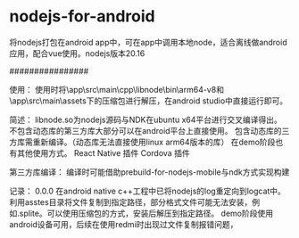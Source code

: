 # nodejs-for-android
将nodejs打包在android app中，可在app中调用本地node，适合离线做android应用，配合vue使用。nodejs版本20.16

################

使用：
使用时将\app\src\main\cpp\libnode\bin\arm64-v8和\app\src\main\assets下的压缩包进行解压，在android studio中直接运行即可。

简述：
libnode.so为nodejs源码与NDK在ubuntu x64平台进行交叉编译得出。
不包含动态库的第三方库大部分可以在android平台上直接使用。
包含动态库的三方库需重新编译。（动态库无法直接使用linux arm64版本的库）
在demo阶段也有其他使用方式。
    React Native 插件
    Cordova 插件

第三方库编译：
编译时可能借助prebuild-for-nodejs-mobile与ndk方式实现构建

记录：
0.0.0
在android native c++工程中已将nodejs的log重定向到logcat中。
利用asstes目录将文件复制到指定路径，部分格式文件可能无法安装，例如.splite。可以使用压缩包的方式，安装后解压到指定路径。
demo阶段使用android设备可用，后续在使用redmi时出现过文件复制报错问题，


